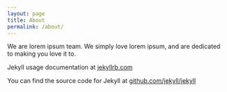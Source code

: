 ```yaml
---
layout: page
title: About
permalink: /about/
---
```

We are lorem ipsum team. We simply love lorem ipsum, and are dedicated to making you love it to.

Jekyll usage documentation at [jekyllrb.com](http://jekyllrb.com/)

You can find the source code for Jekyll at [github.com/jekyll/jekyll](https://github.com/jekyll/jekyll)